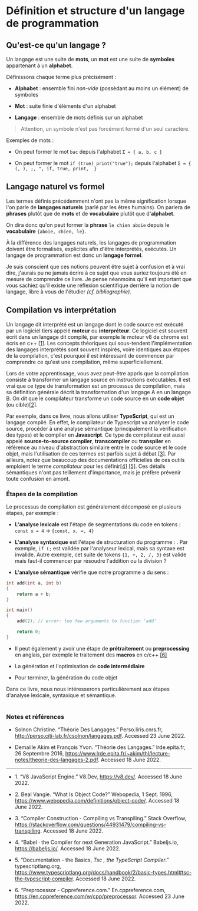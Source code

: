 # Définition et structure d'un langage de programmation

## Qu'est-ce qu'un langage ?
Un langage est une suite de **mots**, un **mot** est une suite de **symboles** appartenant à un **alphabet**. 

Définissons chaque terme plus précisément :

- **Alphabet** : ensemble fini *non-vide* (possèdant au moins un élément) de symboles

- **Mot** : suite finie d'éléments d'un alphabet

- **Langage** : ensemble de mots définis sur un alphabet

> Attention, un symbole n'est pas forcément formé d'un seul caractère.

Exemples de mots :

- On peut former le mot `bac` depuis l'alphabet `Σ = { a, b, c }`

- On peut former le mot `if (true) print("true");` depuis l'alphabet `Σ = { (, ), ;, ", if, true, print,  }`

## Langage naturel vs formel
Les termes définis précédemment n'ont pas la même signification lorsque l'on parle de **langages naturels** (parlé par les êtres humains).
On parlera de **phrases** plutôt que de **mots** et de **vocabulaire** plutôt que d'**alphabet**.

On dira donc qu'on peut former la **phrase** `le chien aboie` depuis le **vocabulaire** `{aboie, chien, le}`.

À la différence des langages naturels, les langages de programmation doivent être formalisés, explicites afin d'être interprétés, exécutés. Un langage de programmation est donc un **langage formel**.

Je suis conscient que ces notions peuvent être sujet à confusion et à vrai dire, j'aurais pu ne jamais écrire à ce sujet que vous auriez toujours été en mesure de comprendre ce livre. Je pense néanmoins qu'il est important que vous sachiez qu'il existe une réflexion scientifique derrière la notion de langage, libre à vous de l'étudier *(cf. bibliographie)*.

## Compilation vs interprétation

Un langage dit interprété est un langage dont le code source est exécuté par un logiciel tiers appelé **moteur** ou **interpréteur**. Ce logiciel est souvent écrit dans un langage dit compilé, par exemple le moteur v8 de chrome est écris en c++ [[1]](#src-1). Les concepts théoriques qui sous-tendent l'implémentation des langages interprétés sont souvent inspirés, voire identiques aux étapes de la compilation, c'est pourquoi il est intéressant de commencer par comprendre ce qu'est une compilation, même superficiellement.

Lors de votre apprentissage, vous avez peut-être appris que la compilation consiste à transformer un langage source en instructions exécutables. Il est vrai que ce type de transformation est un processus de compilation, mais sa définition générale décrit la transformation d'un langage A en un langage B. On dit que le compilateur transforme un code source en un **code objet** (ou cible)[[2]](#src-2).

Par exemple, dans ce livre, nous allons utiliser **TypeScript**, qui est un langage compilé. En effet, le compilateur de Typescript va analyser le code source, procéder à une analyse sémantique (principalement la vérification des types) et le compiler en **Javascript**. Ce type de compilateur est aussi appelé **source-to-source compiler**, **transcompiler** ou **transpiler** en référence au niveau d'abstraction similaire entre le code source et le code objet, mais l'utilisation de ces termes est parfois sujet à débat [[3]](#src-3). Par ailleurs, notez que beaucoup des documentations officielles de ces outils emploient le terme *compilateur* pour les définir[[4]](#src-4) 
[[5]](#src-5). Ces détails sémantiques n'ont pas telllement d'importance, mais je préfère prévenir toute confusion en amont. 

### Étapes de la compilation

Le processus de compilation est généralement décomposé en plusieurs étapes, par exemple :

- **L'analyse lexicale** est l'étape de segmentations du code en tokens : `const x = 4` -> `{const, x, =, 4}`
    
    
- **L'analyse syntaxique** est l'étape de structuration du programme :
. Par exemple, `if (;` est validée par l'analyseur lexical, mais sa syntaxe est invalide. Autre exemple, cet suite de tokens `{1, +, 2, /, 3}` est valide mais faut-il commencer par résoudre l'addition ou la division ?


- **L'analyse sémantique** vérifie que notre programme a du sens :
```c
int add(int a, int b)
{
    return a + b;
}

int main()
{
    add(2); // error: too few arguments to function ‘add’

    return 0;
}
```

- Il peut également y avoir une étape de **prétraitement** ou **preprocessing** en anglais, par exemple le traitement des **macros** en c/c++ [[6]](#src-6)

- La génération et l'optimisation de **code intermédiaire**

- Pour terminer, la génération du code objet
‌

Dans ce livre, nous nous intéresserons particulièrement aux étapes d'analyse lexicale, syntaxique et sémantique.
<br>
<br>

### Notes et références

- Solnon Christine. “Théorie Des Langages.” Perso.liris.cnrs.fr, http://perso.citi-lab.fr/csolnon/langages.pdf. Accessed 23 June 2022.

- Demaille Akim et François Yvon. “Théorie des Langages.” lrde.epita.fr, 26 Septembre 2016, https://www.lrde.epita.fr/~akim/thl/lecture-notes/theorie-des-langages-2.pdf. Accessed 18 June 2022.

---

- <a name="src-1">1.</a> 
“V8 JavaScript Engine.” V8.Dev, https://v8.dev/. Accessed 18 June 2022.
‌
- <a name="src-2">2.</a>
Beal Vangie. “What Is Object Code?” Webopedia, 1 Sept. 1996, https://www.webopedia.com/definitions/object-code/. Accessed 18 June 2022.

- <a name="src-3">3.</a>
“Compiler Construction - Compiling vs Transpiling.” Stack Overflow, https://stackoverflow.com/questions/44931479/compiling-vs-transpiling. Accessed 18 June 2022.
‌
- <a name="src-4">4.</a>
“Babel · the Compiler for next Generation JavaScript.” Babeljs.io, https://babeljs.io/. Accessed 18 June 2022.

- <a name="src-5">5.</a>
“Documentation - the Basics, *Tsc , the TypeScript Compiler*.” typescriptlang.org, https://www.typescriptlang.org/docs/handbook/2/basic-types.html#tsc-the-typescript-compiler. Accessed 18 June 2022.

- <a name="src-6">6.</a>
“Preprocessor - Cppreference.com.” En.cppreference.com, https://en.cppreference.com/w/cpp/preprocessor. Accessed 23 June 2022.
‌